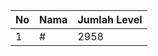 | No | Nama            | Jumlah Level |
|----|-----------------|--------------|
| 1  | #    |    2958        |
